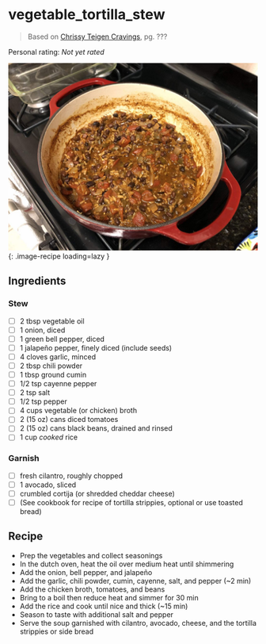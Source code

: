 <!-- Do not modify sections with "AUTO-*". They are updated by make.py -->

# vegetable_tortilla_stew

> Based on [Chrissy Teigen Cravings], pg. ???

  [Chrissy Teigen Cravings]: https://www.penguinrandomhouse.com/books/252973/cravings-by-chrissy-teigen-with-adeena-sussman/

<!-- rating=0; (User can specify rating on scale of 1-5) -->
<!-- AUTO-UserRating -->
Personal rating: *Not yet rated*
<!-- /AUTO-UserRating -->

<!-- name_image=vegetable_tortilla_stew.jpg; (User can specify image name) -->
<!-- AUTO-Image -->
![vegetable_tortilla_stew.jpg](./vegetable_tortilla_stew.jpg){: .image-recipe loading=lazy }
<!-- /AUTO-Image -->

## Ingredients

### Stew

* [ ] 2 tbsp vegetable oil
* [ ] 1 onion, diced
* [ ] 1 green bell pepper, diced
* [ ] 1 jalapeño pepper, finely diced (include seeds)
* [ ] 4 cloves garlic, minced
* [ ] 2 tbsp chili powder
* [ ] 1 tbsp ground cumin
* [ ] 1/2 tsp cayenne pepper
* [ ] 2 tsp salt
* [ ] 1/2 tsp pepper
* [ ] 4 cups vegetable (or chicken) broth
* [ ] 2 (15 oz) cans diced tomatoes
* [ ] 2 (15 oz) cans black beans, drained and rinsed
* [ ] 1 cup *cooked* rice

### Garnish

* [ ] fresh cilantro, roughly chopped
* [ ] 1 avocado, sliced
* [ ] crumbled cortija (or shredded cheddar cheese)
* [ ] (See cookbook for recipe of tortilla strippies,  optional or use toasted bread)

## Recipe

* Prep the vegetables and collect seasonings
* In the dutch oven, heat the oil over medium heat until shimmering
* Add the onion, bell pepper, and jalapeño
* Add the garlic, chili powder, cumin, cayenne, salt, and pepper (~2 min)
* Add the chicken broth, tomatoes, and beans
* Bring to a boil then reduce heat and simmer for 30 min
* Add the rice and cook until nice and thick (~15 min)
* Season to taste with additional salt and pepper
* Serve the soup garnished with cilantro, avocado, cheese, and the tortilla strippies or side bread
